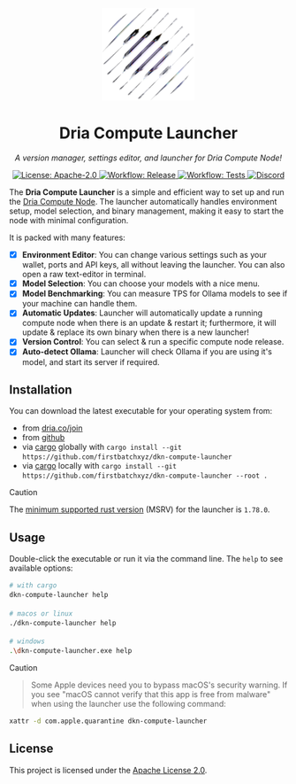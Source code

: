 <p align="center">
  <img src="https://raw.githubusercontent.com/firstbatchxyz/.github/refs/heads/master/branding/dria-logo-square.svg" alt="logo" width="168">
</p>

<p align="center">
  <h1 align="center">
    Dria Compute Launcher
  </h1>
  <p align="center">
    <i>A version manager, settings editor, and launcher for Dria Compute Node!</i>
  </p>
</p>

<p align="center">
    <a href="https://opensource.org/license/apache-2-0" target="_blank">
        <img alt="License: Apache-2.0" src="https://img.shields.io/badge/license-Apache%202.0-7CB9E8.svg">
    </a>
    <a href="./.github/workflows/release.yml" target="_blank">
        <img alt="Workflow: Release" src="https://github.com/firstbatchxyz/dkn-compute-launcher/actions/workflows/release.yml/badge.svg?branch=master">
    </a>
    <a href="./.github/workflows/tests.yml" target="_blank">
        <img alt="Workflow: Tests" src="https://github.com/firstbatchxyz/dkn-compute-launcher/actions/workflows/tests.yml/badge.svg?branch=master">
    </a>
    <a href="https://discord.gg/dria" target="_blank">
        <img alt="Discord" src="https://dcbadge.vercel.app/api/server/dria?style=flat">
    </a>
</p>

The **Dria Compute Launcher** is a simple and efficient way to set up and run the [Dria Compute Node](https://github.com/firstbatchxyz/dkn-compute-node). The launcher automatically handles environment setup, model selection, and binary management, making it easy to start the node with minimal configuration.

It is packed with many features:

- [x] **Environment Editor**: You can change various settings such as your wallet, ports and API keys, all without leaving the launcher. You can also open a raw text-editor in terminal.
- [x] **Model Selection**: You can choose your models with a nice menu.
- [x] **Model Benchmarking**: You can measure TPS for Ollama models to see if your machine can handle them.
- [x] **Automatic Updates**: Launcher will automatically update a running compute node when there is an update & restart it; furthermore, it will update & replace its own binary when there is a new launcher!
- [x] **Version Control**: You can select & run a specific compute node release.
- [x] **Auto-detect Ollama**: Launcher will check Ollama if you are using it's model, and start its server if required.

## Installation

You can download the latest executable for your operating system from:

- from [dria.co/join](https://dria.co/join)
- from [github](https://github.com/firstbatchxyz/dkn-compute-launcher/releases)
- via [cargo](https://www.rust-lang.org/) globally with `cargo install --git https://github.com/firstbatchxyz/dkn-compute-launcher`
- via [cargo]() locally with `cargo install --git https://github.com/firstbatchxyz/dkn-compute-launcher --root .`

> [!CAUTION]
>
> The [minimum supported rust version](https://github.com/foresterre/cargo-msrv) (MSRV) for the launcher is `1.78.0`.

## Usage

Double-click the executable or run it via the command line. The `help` to see available options:

```sh
# with cargo
dkn-compute-launcher help

# macos or linux
./dkn-compute-launcher help

# windows
.\dkn-compute-launcher.exe help
```

> [!CAUTION]
>
> > Some Apple devices need you to bypass macOS's security warning. If you see "macOS cannot verify that this app is free from malware" when using the launcher use the following command:
>
> ```sh
> xattr -d com.apple.quarantine dkn-compute-launcher
> ```

## License

This project is licensed under the [Apache License 2.0](https://opensource.org/license/Apache-2.0).
